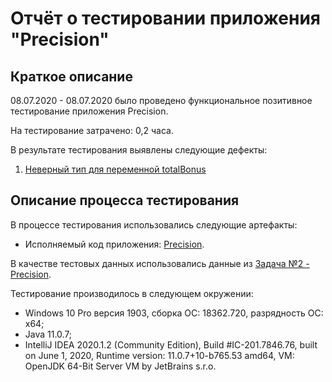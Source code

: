 # Отчёт о тестировании **приложения "Precision"**

## Краткое описание

08.07.2020 - 08.07.2020 было проведено функциональное позитивное тестирование приложения Precision.

На тестирование затрачено: 0,2 часа.

В результате тестирования выявлены следующие дефекты:
1. [Неверный тип для переменной totalBonus](https://github.com/Volgogradec/JAVA_02_Task2/issues/1#issue-653566427)

## Описание процесса тестирования

В процессе тестирования использовались следующие артефакты:
* Исполняемый код приложения: [Precision](hhttps://github.com/Volgogradec/JAVA_02_Task2/blob/master/src/Main.java).

В качестве тестовых данных использовались данные из [Задача №2 - Precision](https://github.com/netology-code/javaqa-homeworks/tree/master/programming#%D0%B7%D0%B0%D0%B4%D0%B0%D1%87%D0%B0-2---precision).

Тестирование производилось в следующем окружении:
* Windows 10 Pro версия 1903, сборка ОС: 18362.720, разрядность ОС: x64;
* Java 11.0.7;
* IntelliJ IDEA 2020.1.2 (Community Edition), Build #IC-201.7846.76, built on June 1, 2020, Runtime version: 11.0.7+10-b765.53 amd64, VM: OpenJDK 64-Bit Server VM by JetBrains s.r.o.